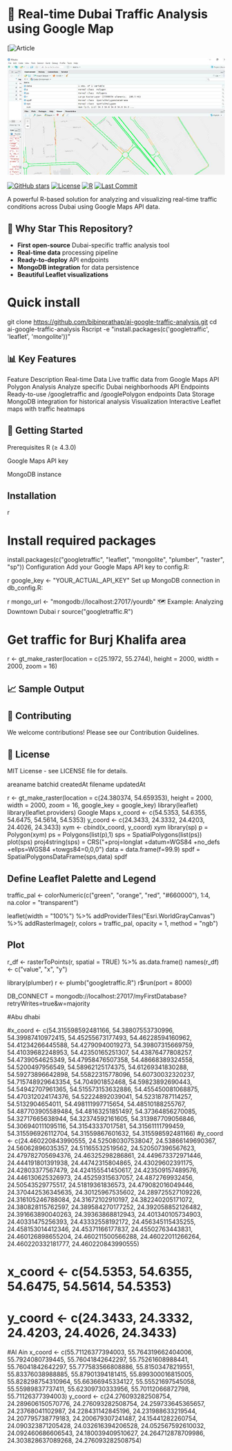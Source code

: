  
 # 🚦 Real-time Dubai Traffic Analysis using Google Map
[![Article](https://bibinprathap.medium.com/unlock-dubais-traffic-secrets-real-time-analysis-with-google-maps-r-07971d9207c8)



  ![  Traffic Visualization](google-traffic.jpeg)  


[![GitHub stars](https://img.shields.io/github/stars/bibinprathap/ai-google-traffic-analysis.svg?style=social)](https://github.com/bibinprathap/ai-google-traffic-analysis/stargazers)
[![License](https://img.shields.io/badge/license-MIT-blue.svg)](https://opensource.org/licenses/MIT)
[![R](https://img.shields.io/badge/R-4.3+-blue.svg)](https://www.r-project.org/)
[![Last Commit](https://img.shields.io/github/last-commit/bibinprathap/ai-google-traffic-analysis)](https://github.com/bibinprathap/ai-google-traffic-analysis/commits/main)

A powerful R-based solution for analyzing and visualizing real-time traffic conditions across Dubai using Google Maps API data.

## 🌟 Why Star This Repository?

- **First open-source** Dubai-specific traffic analysis tool
- **Real-time data** processing pipeline
- **Ready-to-deploy** API endpoints
- **MongoDB integration** for data persistence
- **Beautiful Leaflet visualizations**


# Quick install
git clone https://github.com/bibinprathap/ai-google-traffic-analysis.git
cd ai-google-traffic-analysis
Rscript -e "install.packages(c('googletraffic', 'leaflet', 'mongolite'))"


 ## 📊 Key Features
Feature	Description
Real-time Data	Live traffic data from Google Maps API
Polygon Analysis	Analyze specific Dubai neighborhoods
API Endpoints	Ready-to-use /googletraffic and /googlePolygon endpoints
Data Storage	MongoDB integration for historical analysis
Visualization	Interactive Leaflet maps with traffic heatmaps
##  🚀 Getting Started
Prerequisites
R (≥ 4.3.0)

Google Maps API key

MongoDB instance

## Installation
r
# Install required packages
install.packages(c("googletraffic", "leaflet", "mongolite", "plumber", "raster", "sp"))
Configuration
Add your Google Maps API key to config.R:

r
google_key <- "YOUR_ACTUAL_API_KEY"
Set up MongoDB connection in db_config.R:

r
mongo_url <- "mongodb://localhost:27017/yourdb"
🗺️ Example: Analyzing Downtown Dubai
r
source("googletraffic.R")

# Get traffic for Burj Khalifa area
r <- gt_make_raster(location = c(25.1972, 55.2744), 
                    height = 2000, 
                    width = 2000,
                    zoom = 16)
## 📈 Sample Output
 

## 🤝 Contributing
We welcome contributions! Please see our Contribution Guidelines.

## 📜 License
MIT License - see LICENSE file for details.
 
 areaname
    batchid
    createdAt
    filename
    updatedAt


r <- gt_make_raster(location = c(24.380374, 54.659353),
height = 2000,
width = 2000,
zoom = 16,
google_key = google_key)
library(leaflet)
library(leaflet.providers)
Google Maps
x_coord <- c(54.5353, 54.6355, 54.6475, 54.5614, 54.5353)
y_coord <- c(24.3433, 24.3332, 24.4203, 24.4026, 24.3433)
xym <- cbind(x_coord, y_coord)
xym
library(sp)
p = Polygon(xym)
ps = Polygons(list(p),1)
sps = SpatialPolygons(list(ps))
plot(sps)
proj4string(sps) = CRS("+proj=longlat +datum=WGS84 +no_defs +ellps=WGS84 +towgs84=0,0,0")
data = data.frame(f=99.9)
spdf = SpatialPolygonsDataFrame(sps,data)
spdf





## Define Leaflet Palette and Legend

traffic_pal <- colorNumeric(c("green", "orange", "red", "#660000"),
1:4,
na.color = "transparent")

leaflet(width = "100%") %>%
addProviderTiles("Esri.WorldGrayCanvas") %>%
addRasterImage(r, colors = traffic_pal, opacity = 1, method = "ngb")

## Plot

r_df <- rasterToPoints(r, spatial = TRUE) %>% as.data.frame()
names(r_df) <- c("value", "x", "y")

library(plumber)
r <- plumb("googletraffic.R")
r$run(port = 8000)

DB_CONNECT = mongodb://localhost:27017/myFirstDatabase?retryWrites=true&w=majority



#Abu dhabi

#x_coord <- c(54.315598592481166, 54.38807553730996, 54.39987410972415, 54.45255673177493, 54.46228594160962, 54.41234266445588, 54.42790940019273, 54.39807315669759, 54.41039682248953, 54.42350165251307, 54.43876477808257, 54.4739054625349, 54.47958476507358, 54.48668389324558, 54.5200497956549, 54.58962125174375, 54.61269341830288, 54.59273896642898, 54.55822315778096, 54.60730032320237, 54.715748929643354, 54.704901852468, 54.59823892690443, 54.54942707961365, 54.515573153632886, 54.455450081068875, 54.470312024174376, 54.52224892039041, 54.52318787114257, 54.5132904654011, 54.498111997715654, 54.48510188255767, 54.487703905589484, 54.48163251851497, 54.37364856270085, 54.32717665638944, 54.32374592161605, 54.313987709056846, 54.306940111095116, 54.31543337017581, 54.31561111799459, 54.315596926112704, 54.31559867601632, 54.315598592481166)
#y_coord <- c(24.460220843990555, 24.525080307538047, 24.53866149690367, 24.56062896035357, 24.51165532519562, 24.520507396567623, 24.479782705694376, 24.46325298286861, 24.449673372971446, 24.444191801391938, 24.44742315804865, 24.43029602391175, 24.42803377567479, 24.424155541450617, 24.423509157489576, 24.446130625326973, 24.45259315637057, 24.4872769932456, 24.50543529775517, 24.51819361836573, 24.479082016049446, 24.370442536345635, 24.30125967535602, 24.289725527109226, 24.316105246788084, 24.31672102910197, 24.382240205171072, 24.380828115762597, 24.389584270177252, 24.392058852126482, 24.391663890040263, 24.39363868812943, 24.401340105734903, 24.40331475256393, 24.43332558192172, 24.456345115435255, 24.458153014412346, 24.45371166177837, 24.45502763443831, 24.460126898655204, 24.460211500566288, 24.46022011266264, 24.460220332181777, 24.460220843990555)


 # x_coord <- c(54.5353, 54.6355, 54.6475, 54.5614, 54.5353)
 # y_coord <- c(24.3433, 24.3332, 24.4203, 24.4026, 24.3433)
#Al Ain
x_coord <- c(55.71126377394003, 55.764319662404006, 55.7924080739445, 55.76041842642297, 55.75261608988441, 55.76041842642297, 55.777583566808886, 55.81503478219551, 55.83376038988885, 55.87901394181415, 55.899300016815005, 55.828298754310964, 55.66366945334127, 55.55521697545058, 55.55989837737411, 55.62309730333956, 55.70112066872798, 55.71126377394003)
y_coord <- c(24.276093282508754, 24.289606150570776, 24.276093282508754, 24.259733645365657, 24.23768041102987, 24.228431142845196, 24.231988633219544, 24.207795738779183, 24.200679307241487, 24.15441282260754, 24.090323871205428, 24.032616394206528, 24.052567592610032, 24.092460686606543, 24.180039409510627, 24.264712878709986, 24.303828637089268, 24.276093282508754)

